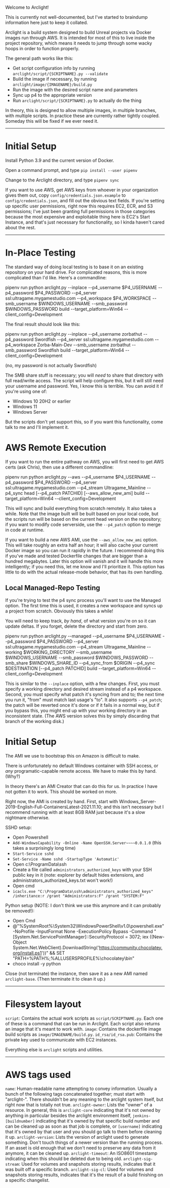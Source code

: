 Welcome to Arclight!

This is currently not well-documented, but I've started to braindump information here just to keep it collated.

Arclight is a build system designed to build Unreal projects via Docker images run through AWS. It is intended for most of this to live inside the project repository, which means it needs to jump through some wacky hoops in order to function properly.

The general path works like this:

* Get script configuration info by running `arclight/script/{SCRIPTNAME}.py --validate`
* Build the image if necessary, by running `arclight/image/{IMAGENAME}/build.py`
* Run the image with the desired script name and parameters
* Sync up p4 to the appropriate version
* Run `arclight/script/{SCRIPTNAME}.py` to actually do the thing

In theory, this is designed to allow multiple images, in multiple branches, with multiple scripts. In practice these are currently rather tightly coupled. Someday this will be fixed if we ever need it.

----

# Initial Setup

Install Python 3.9 and the current version of Docker.

Open a command prompt, and type `pip install --user pipenv`

Change to the Arclight directory, and type `pipenv sync`

If you want to use AWS, get AWS keys from whoever in your organization gives them out, copy `config/credentials.json.example` to `config/credentials.json`, and fill out the obvious text fields. If you're setting up specific user permissions, right now this requires EC2, ECR, and S3 permissions; I've just been granting full permissions in those categories because the most expensive and exploitable thing here is EC2's Start Instance, and that's just necessary for functionality, so I kinda haven't cared about the rest.

----

# In-Place Testing

The standard way of doing local testing is to base it on an existing repository on your hard drive. For complicated reasons, this is more complicated than I'd like. Here's a commandline:

pipenv run python arclight.py --inplace --p4_username $P4_USERNAME --p4_password $P4_PASSWORD --p4_server ssl:ultragame.mygamestudio.com --p4_workspace $P4_WORKSPACE --smb_username $WINDOWS_USERNAME --smb_password $WINDOWS_PASSWORD build --target_platform=Win64 --client_config=Development

The final result should look like this:

pipenv run python arclight.py --inplace --p4_username zorbathut --p4_password Swordfish --p4_server ssl:ultragame.mygamestudio.com --p4_workspace Zorba-Main-Dev --smb_username zorbathut --smb_password Swordfish build --target_platform=Win64 --client_config=Development

(no, my password is not actually Swordfish)

The SMB share stuff is necessary; you will *need* to share that directory with full read/write access. The script will help configure this, but it will still need your username and password. Yes, I know this is terrible. You can avoid it if you're using one of:

* Windows 10 20H2 or earlier
* Windows 11
* Windows Server

But the scripts don't yet support this, so if you want this functionality, come talk to me and I'll implement it.

# AWS Remote Execution

If you want to run the entire pathway on AWS, you will first need to get AWS certs (ask Chris), then use a different commandline:

pipenv run python arclight.py --aws --p4_username $P4_USERNAME --p4_password $P4_PASSWORD --p4_server ssl:ultragame.mygamestudio.com --p4_stream Ultragame_Mainline --p4_sync head [--p4_patch PATCHID] [--aws_allow_new_ami] build --target_platform=Win64 --client_config=Development

This will sync and build everything from scratch remotely. It also takes a while. Note that the image built will be built based on your local code, but the scripts run will be based on the current head version on the repository; if you want to modify code serverside, use the `--p4_patch` option to merge in code at runtime.

If you want to build a new AWS AMI, use the `--aws_allow_new_ami` option. This will take roughly an extra half an hour; it will also cache your current Docker image so you can run it rapidly in the future. I recommend doing this if you've made and tested Dockerfile changes that are bigger than a hundred megabytes. Later this option will vanish and it will handle this more intelligently; if you need this, let me know and I'll prioritize it. This option has little to do with the actual release-mode behavior, that has its own handling.

## Local Managed-Repo Testing

If you're trying to test the p4 sync process you'll want to use the Managed option. The first time this is used, it creates a new workspace and syncs up a project from scratch. Obviously this takes a while!

You will need to keep track, *by hand*, of what version you're on so it can update deltas. If you forget, delete the directory and start from zero.

pipenv run python arclight.py --managed --p4_username $P4_USERNAME --p4_password $P4_PASSWORD --p4_server ssl:ultragame.mygamestudio.com --p4_stream Ultragame_Mainline --working $WORKING_DIRECTORY --smb_username $WINDOWS_USERNAME --smb_password $WINDOWS_PASSWORD --smb_share $WINDOWS_SHARE_ID --p4_sync_from $ORIGIN --p4_sync $DESTINATION [--p4_patch PATCHID] build --target_platform=Win64 --client_config=Development

This is similar to the `--inplace` option, with a few changes. First, you must specify a working directory and desired stream instead of a p4 workspace. Second, you must specify what patch it's syncing from and to; the next time you run it, "from" must match last usage's "to". It also supports `--p4_patch`; the patch will be reverted once it's done or if it fails in a normal way, but if you bypass this, you might end up with your working directory in an inconsistent state. (The AWS version solves this by simply discarding that branch of the working disk.)

# Initial Setup

The AMI we use to bootstrap this on Amazon is difficult to make.

There is unfortunately no default Windows container with SSH access, or *any* programatic-capable remote access. We have to make this by hand. (Why?)

In theory there's an AMI Creator that can do this for us. In practice I have not gotten it to work. This should be worked on more.

Right now, the AMI is created by hand. First, start with Windows_Server-2019-English-Full-ContainersLatest-2021.11.10; and this isn't necessary but I recommend running with at least 8GB RAM just because it's a slow nightmare otherwise.

SSHD setup:
* Open Powershell
* `Add-WindowsCapability -Online -Name OpenSSH.Server~~~~0.0.1.0` (this takes a surprisingly long time)
* `Start-Service sshd`
* `Set-Service -Name sshd -StartupType 'Automatic'`
* Open c:\ProgramData\ssh
* Create a file called `administrators_authorized_keys` with your SSH public key in it (note: explorer by default hides extensions, and administrators_authorized_keys.txt won't work!)
* Open cmd
* `icacls.exe "C:\ProgramData\ssh\administrators_authorized_keys" /inheritance:r /grant "Administrators:F" /grant "SYSTEM:F"`

Python setup (NOTE: I don't think we use this anymore and it can probably be removed!):
* Open Cmd
* @"%SystemRoot%\System32\WindowsPowerShell\v1.0\powershell.exe" -NoProfile -InputFormat None -ExecutionPolicy Bypass -Command "[System.Net.ServicePointManager]::SecurityProtocol = 3072; iex ((New-Object System.Net.WebClient).DownloadString('https://community.chocolatey.org/install.ps1'))" && SET "PATH=%PATH%;%ALLUSERSPROFILE%\chocolatey\bin"
* choco install -y python

Close (not terminate) the instance, then save it as a new AMI named `arclight-base`. (Then terminate it to clean it up.)

----

# Filesystem layout

`script`: Contains the actual work scripts as `script/SCRIPTNAME.py`. Each one of these is a command that can be run in Arclight. Each script also returns an image that it's meant to work with.
`image`: Contains the dockerfile image build scripts as `image/IMAGENAME/build.py`. 
`id_rsa/id_rsa.pub`: Contains the private key used to communicate with EC2 instances.

Everything else is `arclight` scripts and utilities.

----

# AWS tags used

`name`: Human-readable name attempting to convey information. Usually a bunch of the following tags concatenated together; must start with "arclight-". There shouldn't be any meaning to the arclight system itself, but right now that is totally not true.
`arclight-owner`: Lists the "owner" of a resource. In general, this is `arclight-core` indicating that it's not owned by anything in particular besides the arclight environment itself, `jenkins-[buildnumber]` indicating that it's owned by that specific build number and can be cleaned up as soon as that job is complete, or `[username]` indicating that it's owned by that user and you should go talk to them before cleaning it up.
`arclight-version`: Lists the version of arclight used to generate something. Don't touch things of a newer version than the running process. If an asset is old enough that we don't need to preserve any data from it anymore, it can be cleaned up.
`arclight-timeout`: An ISO8601 timestamp indicating when this should be deleted due to being old.
`arclight-sig-stream`: Used for volumes and snapshots storing results, indicates that it was built off a specific branch.
`arclight-sig-cl`: Used for volumes and snapshots storing results, indicates that it's the result of a build finishing on a specific changelist.